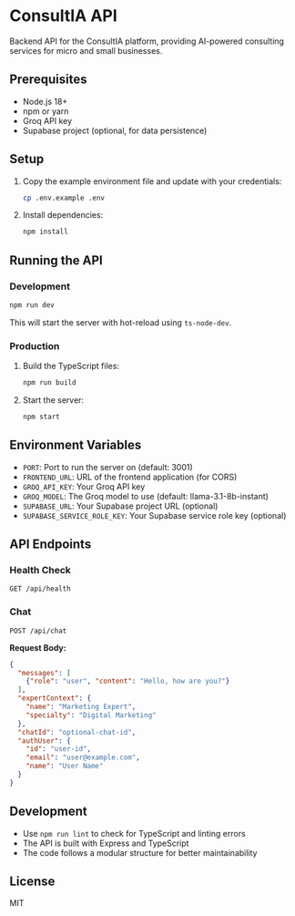 # ConsultIA API

Backend API for the ConsultIA platform, providing AI-powered consulting services for micro and small businesses.

## Prerequisites

- Node.js 18+
- npm or yarn
- Groq API key
- Supabase project (optional, for data persistence)

## Setup

1. Copy the example environment file and update with your credentials:
   ```bash
   cp .env.example .env
   ```

2. Install dependencies:
   ```bash
   npm install
   ```

## Running the API

### Development

```bash
npm run dev
```

This will start the server with hot-reload using `ts-node-dev`.

### Production

1. Build the TypeScript files:
   ```bash
   npm run build
   ```

2. Start the server:
   ```bash
   npm start
   ```

## Environment Variables

- `PORT`: Port to run the server on (default: 3001)
- `FRONTEND_URL`: URL of the frontend application (for CORS)
- `GROQ_API_KEY`: Your Groq API key
- `GROQ_MODEL`: The Groq model to use (default: llama-3.1-8b-instant)
- `SUPABASE_URL`: Your Supabase project URL (optional)
- `SUPABASE_SERVICE_ROLE_KEY`: Your Supabase service role key (optional)

## API Endpoints

### Health Check

```
GET /api/health
```

### Chat

```
POST /api/chat
```

**Request Body:**

```json
{
  "messages": [
    {"role": "user", "content": "Hello, how are you?"}
  ],
  "expertContext": {
    "name": "Marketing Expert",
    "specialty": "Digital Marketing"
  },
  "chatId": "optional-chat-id",
  "authUser": {
    "id": "user-id",
    "email": "user@example.com",
    "name": "User Name"
  }
}
```

## Development

- Use `npm run lint` to check for TypeScript and linting errors
- The API is built with Express and TypeScript
- The code follows a modular structure for better maintainability

## License

MIT
